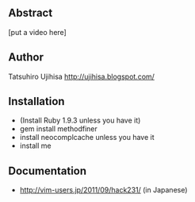 ## Abstract

\[put a video here\]

## Author

Tatsuhiro Ujihisa <http://ujihisa.blogspot.com/>

## Installation

* (Install Ruby 1.9.3 unless you have it)
* gem install methodfiner
* install neocomplcache unless you have it
* install me

## Documentation

* <http://vim-users.jp/2011/09/hack231/> (in Japanese)

